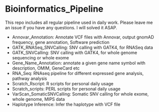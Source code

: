 # Bioinformatics_Pipeline 

This repo includes all regular pipeline used in daily work. Please leave me an issue if you have any questions. I will solved it ASAP.

- Annovar_Annotation: Annotate VCF files with Annovar, output gnomAD frequency, gene annotation, Software prediction
- GATK_RNASeq_SNVCalling: SNV calling with GATK4, for RNASeq data
- GATK_SNVCalling: SNV calling with GATK4, for whole genome sequencing or whole exome
- Gene_Name_Annotation: annotate a given gene name symbol with description, OMIM, GeneCard etc
- RNA_Seq: RNAseq pipeline for different expressed gene analysis, pathway analysis
- Scratch_Rscript: R scripts for personal daily usage
- Scratch_scripts: PERL scripts for personal daily usage 
- VarScan_SomaticSNVCalling: Somatic SNV calling for whole exome, whole genome, MIPS data
- Haplotype Inference: Infer the haplotype with VCF file
